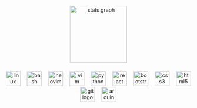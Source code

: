 <div align="center">
  <img src="https://github-readme-stats.vercel.app/api?username=13vks&hide_title=false&hide_rank=false&show_icons=true&include_all_commits=true&count_private=true&disable_animations=false&theme=transparent&locale=en&hide_border=true&order=1" height="155" alt="stats graph"  />
</div>

###

<div align="center">
  <img src="https://skillicons.dev/icons?i=linux" height="40" alt="linux logo"  />
  <img width="10" />
  <img src="https://skillicons.dev/icons?i=bash" height="40" alt="bash logo"  />
  <img width="10" />
  <img src="https://skillicons.dev/icons?i=neovim" height="40" alt="neovim logo"  />
  <img width="10" />
  <img src="https://skillicons.dev/icons?i=vim" height="40" alt="vim logo"  />
  <img width="10" />
  <img src="https://skillicons.dev/icons?i=py" height="40" alt="python logo"  />
  <img width="10" />
  <img src="https://skillicons.dev/icons?i=react" height="40" alt="react logo"  />
  <img width="10" />
  <img src="https://skillicons.dev/icons?i=bootstrap" height="40" alt="bootstrap logo"  />
  <img width="10" />
  <img src="https://skillicons.dev/icons?i=css" height="40" alt="css3 logo"  />
  <img width="10" />
  <img src="https://skillicons.dev/icons?i=html" height="40" alt="html5 logo"  />
  <img width="10" />
  <img src="https://skillicons.dev/icons?i=git" height="40" alt="git logo"  />
  <img width="10" />
  <img src="https://skillicons.dev/icons?i=arduino" height="40" alt="arduino logo"  />
  <img width="10" />
</div>

###
